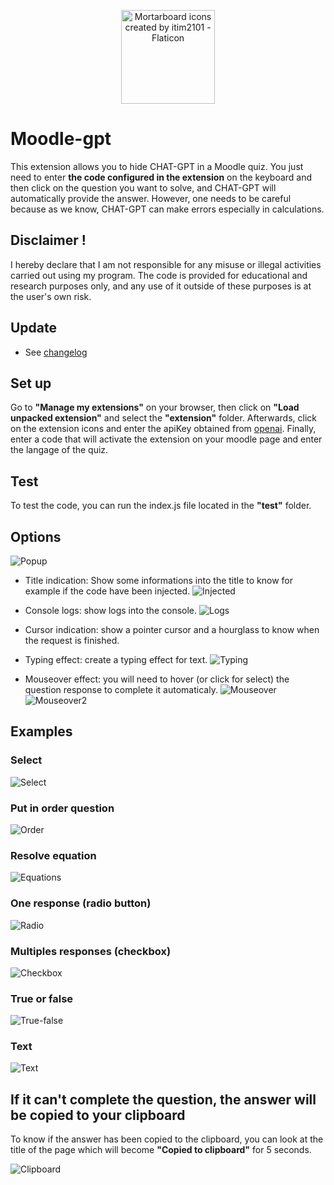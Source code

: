 <p align="center"><a
href="https://www.flaticon.com/free-icons/mortarboard" target="_blank" rel="noopener noreferrer"
title="Mortarboard icons created by itim2101 - Flaticon" ><img src="./extension/icon.png" alt="Mortarboard icons created by itim2101 - Flaticon" width="150" style="display:block; margin:auto;"></a></p>

# Moodle-gpt

This extension allows you to hide CHAT-GPT in a Moodle quiz. You just need to enter <b>the code configured in the extension</b> on the keyboard and then click on the question you want to solve, and CHAT-GPT will automatically provide the answer. However, one needs to be careful because as we know, CHAT-GPT can make errors especially in calculations.

## Disclaimer !

I hereby declare that I am not responsible for any misuse or illegal activities carried out using my program. The code is provided for educational and research purposes only, and any use of it outside of these purposes is at the user's own risk.

## Update

- See [changelog](./CHANGELOG.md)

## Set up

Go to <b>"Manage my extensions"</b> on your browser, then click on <b>"Load unpacked extension"</b> and select the <b>"extension"</b> folder. Afterwards, click on the extension icons and enter the apiKey obtained from [openai](https://platform.openai.com/). Finally, enter a code that will activate the extension on your moodle page and enter the langage of the quiz.

## Test

To test the code, you can run the index.js file located in the <b>"test"</b> folder.

## Options

![Popup](./assets/popup.png)

- Title indication: Show some informations into the title to know for example if the code have been injected. ![Injected](./assets/title-injected.png)
- Console logs: show logs into the console. ![Logs](./assets/logs.png)
- Cursor indication: show a pointer cursor and a hourglass to know when the request is finished.
- Typing effect: create a typing effect for text. ![Typing](./assets/typing.gif)

- Mouseover effect: you will need to hover (or click for select) the question response to complete it automaticaly. ![Mouseover](./assets/mouseover.gif) ![Mouseover2](./assets/mouseover2.gif)

## Examples

### Select

![Select](./assets/select.gif)

### Put in order question

![Order](./assets/order.gif)

### Resolve equation

![Equations](./assets/equations.gif)

### One response (radio button)

![Radio](./assets/radio.gif)

### Multiples responses (checkbox)

![Checkbox](./assets/checkbox.gif)

### True or false

![True-false](./assets/true-false.gif)

### Text

![Text](./assets/text.gif)

## If it can't complete the question, the answer will be copied to your clipboard

To know if the answer has been copied to the clipboard, you can look at the title of the page which will become <b>"Copied to clipboard"</b> for 5 seconds.

![Clipboard](./assets/clipboard.gif)
